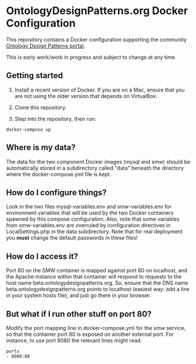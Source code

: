 # OntologyDesignPatterns.org Docker Configuration

This repository contains a Docker configuration supporting the community
[Ontology Design Patterns portal](http://ontologydesignpatterns.org).

This is early work/work in progress and subject to change at any time.

## Getting started

1. Install a recent version of Docker. If you are on a Mac, ensure that you are
not using the older version that depends on VirtualBox.

2. Clone this repository.

3. Step into the repository, then run:

`docker-compose up`

## Where is my data?

The data for the two component Docker images (mysql and smw) should be
automatically stored in a subdirectory called "data" beneath the directory
where the docker-compose.yml file is kept.

## How do I configure things?

Look in the two files mysql-variables.env and smw-variables.env for environment
variables that will be used by the two Docker containers spawned by this
compose configuration. Also, note that some variables from smw-variables.env are
overruled by configuration directives in LocalSettings.php in the data 
subdirectory. Note that for real deployment you **must** change the default 
passwords in these files!

## How do I access it?

Port 80 on the SMW container is mapped against port 80 on localhost, and the
Apache instance within that container will respond to requests to the host name
beta.ontologydesignpatterns.org. So, ensure that the DNS name
beta.ontologydesignpatterns.org points to localhost (easiest way: add a line in
  your system hosts file), and just go there in your browser.

## But what if I run other stuff on port 80?

Modify the port mapping line in docker-compose.yml for the smw service, so that
the container port 80 is exposed on another external port. For instance, to
use port 8080 the relevant lines might read:

`ports`<br/>
`- 8080:80`
